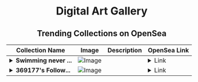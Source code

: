 <div align="center">

# Digital Art Gallery

## Trending Collections on OpenSea

| Collection Name                       | Image                                                                                     | Description                       | OpenSea Link                                                                                          |
|---------------------------------------|-------------------------------------------------------------------------------------------|-----------------------------------|--------------------------------------------------------------------------------------------------------|
| **<details><summary>Swimming never ...</summary>Swimming never alone</details>** | ![Image](https://i.seadn.io/s/raw/files/5c64b48768c78d6c4e864da755ff3953.jpg?w=500&auto=format?w=200&auto=format) |  | <details><summary>Link</summary>[Swimming never alone](https://opensea.io/collection/swimming-never-alone)</details> |
| **<details><summary>369177's Follow...</summary>369177's Follower</details>** | ![Image](https://i.seadn.io/s/raw/files/19f9f090920392cc3650cbdf4361755b.png?w=500&auto=format?w=200&auto=format) |  | <details><summary>Link</summary>[369177's Follower](https://opensea.io/collection/369177-s-follower)</details> |

</div>